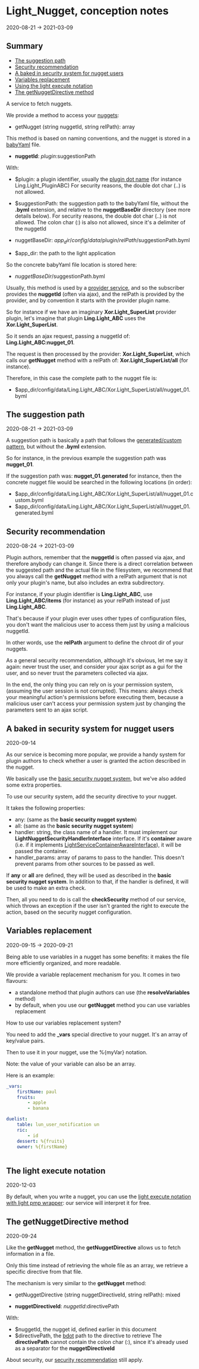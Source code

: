 Light_Nugget, conception notes
============
2020-08-21 -> 2021-03-09




Summary
-------

- [The suggestion path](#the-suggestion-path)
- [Security recommendation](#security-recommendation)
- [A baked in security system for nugget users](#a-baked-in-security-system-for-nugget-users)
- [Variables replacement](#variables-replacement)
- [Using the light execute notation](#the-light-execute-notation)
- [The getNuggetDirective method](#the-getnuggetdirective-method)




A service to fetch nuggets.



We provide a method to access your [nuggets](https://github.com/lingtalfi/Light/blob/master/personal/mydoc/pages/nomenclature.md#nugget):


- getNugget (string nuggetId, string relPath): array 


This method is based on naming conventions, and the nugget is stored in a [babyYaml](https://github.com/lingtalfi/BabyYaml) file.



- **nuggetId**: $plugin:$suggestionPath


With:

- $plugin: a plugin identifier, usually the [plugin dot name](https://github.com/karayabin/universe-snapshot#the-planet-dot-name) (for instance Ling.Light_PluginABC)
    For security reasons, the double dot char (..) is not allowed.
    
- $suggestionPath: the suggestion path to the babyYaml file, without the **.byml** extension, and relative to the **nuggetBaseDir** directory (see more details below).
    For security reasons, the double dot char (..) is not allowed.
    The colon char (:) is also not allowed, since it's a delimiter of the nuggetId


- nuggetBaseDir: $app_dir/config/data/$plugin/$relPath/$suggestionPath.byml
- $app_dir: the path to the light application


So the concrete babyYaml file location is stored here:

- $nuggetBaseDir/$suggestionPath.byml


Usually, this method is used by a [provider service](https://github.com/lingtalfi/Light/blob/master/personal/mydoc/pages/nomenclature.md#provider-service-subscriber-service),
and so the subscriber provides the **nuggetId** (often via ajax), and the relPath is provided by the provider, and by convention it starts with the provider plugin name.


So for instance if we have an imaginary **Xor.Light_SuperList** provider plugin, let's imagine that plugin **Ling.Light_ABC** uses the **Xor.Light_SuperList**.

So it sends an ajax request, passing a nuggetId of: **Ling.Light_ABC:nugget_01**.

The request is then processed by the provider: **Xor.Light_SuperList**, which calls our **getNugget** method with a relPath of: **Xor.Light_SuperList/all** (for instance).

Therefore, in this case the complete path to the nugget file is: 

- $app_dir/config/data/Ling.Light_ABC/Xor.Light_SuperList/all/nugget_01.byml



The suggestion path
-------
2020-08-21 -> 2021-03-09


A suggestion path is basically a path that follows the [generated/custom pattern](https://github.com/lingtalfi/TheBar/blob/master/discussions/generated-custom-config-pattern.md),
but without the **.byml** extension.

So for instance, in the previous example the suggestion path was **nugget_01**.

If the suggestion path was: **nugget_01.generated** for instance, then the concrete nugget file would be searched in the following locations (in order):


- $app_dir/config/data/Ling.Light_ABC/Xor.Light_SuperList/all/nugget_01.custom.byml
- $app_dir/config/data/Ling.Light_ABC/Xor.Light_SuperList/all/nugget_01.generated.byml


  
Security recommendation
----------
2020-08-24 -> 2021-03-09


Plugin authors, remember that the **nuggetId** is often passed via ajax, and therefore anybody can change it.
Since there is a direct correlation between the suggested path and the actual file in the filesystem, we recommend
that you always call the **getNugget** method with a relPath argument that is not only your plugin's name, but also includes an extra subdirectory.

For instance, if your plugin identifier is **Ling.Light_ABC**, use **Ling.Light_ABC/items** (for instance) as your relPath instead of just **Ling.Light_ABC**.

That's because if your plugin ever uses other types of configuration files, you don't want the malicious user to access them just by using a malicious nuggetId.

In other words, use the **relPath** argument to define the chroot dir of your nuggets.


As a general security recommendation, although it's obvious, let me say it again: never trust the user, and consider your ajax script as a gui for the user, and so
never trust the parameters collected via ajax.

In the end, the only thing you can rely on is your permission system, (assuming the user session is not corrupted). 
This means: always check your meaningful action's permissions before executing them, because a malicious user can't access your permission system
just by changing the parameters sent to an ajax script.


  


A baked in security system for nugget users
---------------
2020-09-14


As our service is becoming more popular, we provide a handy system for plugin authors to check whether a user is granted the action described in the nugget.


We basically use the [basic security nugget system](https://github.com/lingtalfi/TheBar/blob/master/discussions/basic-security-nugget.md), but we've also added some extra properties.

To use our security system, add the security directive to your nugget.


It takes the following properties:

- any: (same as the **basic security nugget system**)
- all: (same as the **basic security nugget system**)
- handler: string, the class name of a handler. It must implement our **LightNuggetSecurityHandlerInterface** interface.
    If it's **container** aware (i.e. if it implements [LightServiceContainerAwareInterface](https://github.com/lingtalfi/Light/blob/master/doc/api/Ling/Light/ServiceContainer/LightServiceContainerAwareInterface.md)), it will be passed the container.
- handler_params: array of params to pass to the handler. This doesn't prevent params from other sources to be passed as well.
    
    
If **any** or **all** are defined, they will be used as described in the **basic security nugget system**. In addition to that, 
if the handler is defined, it will be used to make an extra check.


Then, all you need to do is call the **checkSecurity** method of our service, which throws an exception if the user isn't granted the right to execute the action,
based on the security nugget configuration.    





Variables replacement
-------------
2020-09-15 -> 2020-09-21


Being able to use variables in a nugget has some benefits: it makes the file more efficiently organized, and more readable.


We provide a variable replacement mechanism for you. It comes in two flavours:

- a standalone method that plugin authors can use (the **resolveVariables** method)
- by default, when you use our **getNugget** method you can use variables replacement


How to use our variables replacement system?

You need to add the **_vars** special directive to your nugget.
It's an array of key/value pairs. 

Then to use it in your nugget, use the %{myVar} notation.

Note: the value of your variable can also be an array.

Here is an example:

```yaml
_vars:
    firstName: paul
    fruits:
        - apple
        - banana

duelist:
    table: lun_user_notification un
    ric:
        - id
    dessert: %{fruits} 
    owner: %{firstName} 
        
```



The light execute notation
------------
2020-12-03


By default, when you write a nugget, you can use the [light execute notation with light pmp wrapper](https://github.com/lingtalfi/Light/blob/master/personal/mydoc/pages/notation/light-execute-notation.md#light-execute-notation-with-light-pmp-wrapper):
our service will interpret it for free.




The getNuggetDirective method
----------
2020-09-24


Like the **getNugget** method, the **getNuggetDirective** allows us to fetch information in a file.

Only this time instead of retrieving the whole file as an array, we retrieve a specific directive from that file.


The mechanism is very similar to the **getNugget** method:


- getNuggetDirective (string nuggetDirectiveId, string relPath): mixed 



- **nuggetDirectiveId**: $nuggetId:$directivePath

With:

- $nuggetId, the nugget id, defined earlier in this document
- $directivePath, the [bdot](https://github.com/karayabin/universe-snapshot/blob/master/universe/Ling/Bat/doc/bdot-notation.md) path to the directive to retrieve
    The **directivePath** cannot contain the colon char (:), since it's already used as a separator for the **nuggetDirectiveId**
    
    

About security, our [security recommendation](#security-recommendation) still apply.
    



 












